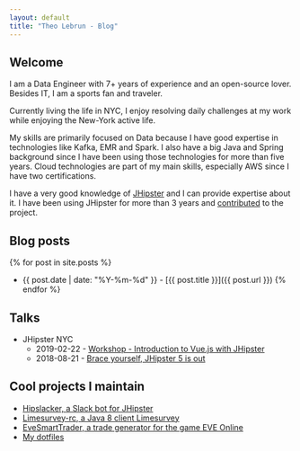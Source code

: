 ```yaml
---
layout: default
title: "Theo Lebrun - Blog"
---
```


## Welcome

I am a Data Engineer with 7+ years of experience and an open-source lover. Besides IT, I am a sports fan and traveler.

Currently living the life in NYC, I enjoy resolving daily challenges at my work while enjoying the New-York active life.

My skills are primarily focused on Data because I have good expertise in technologies like Kafka, EMR and Spark. I also have a big Java and Spring background since I have been using those technologies for more than five years. Cloud technologies are part of my main skills, especially AWS since I have two certifications.

I have a very good knowledge of [JHipster](https://www.jhipster.tech/) and I can provide expertise about it. I have been using JHipster for more than 3 years and [contributed](https://github.com/jhipster/generator-jhipster/commits?author=Falydoor) to the project.

## Blog posts

{% for post in site.posts %}
- {{ post.date | date: "%Y-%m-%d" }} - [{{ post.title }}]({{ post.url }})
{% endfor %}

## Talks

- JHipster NYC
	- 2019-02-22 - [Workshop - Introduction to Vue.js with JHipster](https://www.meetup.com/JHipster-NYC/events/258529587/)
	- 2018-08-21 - [Brace yourself, JHipster 5 is out](https://www.meetup.com/JHipster-NYC/events/251106398/)

## Cool projects I maintain

- [Hipslacker, a Slack bot for JHipster](https://github.com/jhipster/hipslacker)
- [Limesurvey-rc, a Java 8 client Limesurvey](https://github.com/Falydoor/limesurvey-rc)
- [EveSmartTrader, a trade generator for the game EVE Online](https://github.com/Falydoor/EveSmartTrader)
- [My dotfiles](https://github.com/Falydoor/settings)